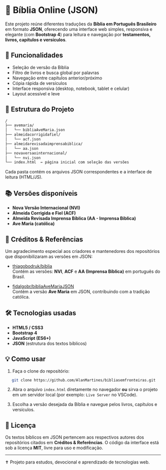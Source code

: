 # 📖 Bíblia Online (JSON)

Este projeto reúne diferentes traduções da **Bíblia em Português Brasileiro** em formato **JSON**, oferecendo uma interface web simples, responsiva e elegante (com **Bootstrap 4**) para leitura e navegação por **testamentos, livros, capítulos e versículos**.

## 🚀 Funcionalidades

- Seleção de versão da Bíblia
- Filtro de livros e busca global por palavras
- Navegação entre capítulos anterior/próximo
- Cópia rápida de versículos
- Interface responsiva (desktop, notebook, tablet e celular)
- Layout acessível e leve

## 📂 Estrutura do Projeto

```sh
/
├── avemaria/
│   └── bibliaAveMaria.json
├── almeidacorrigidafiel/
│   └── acf.json
├── almeidarevisadaimprensabiblica/
│   └── aa.json
├── novaversaointernacional/
│   └── nvi.json
└── index.html  ← página inicial com seleção das versões
```

Cada pasta contém os arquivos JSON correspondentes e a interface de leitura (HTML/JS).

## 📚 Versões disponíveis

- **Nova Versão Internacional (NVI)**
- **Almeida Corrigida e Fiel (ACF)**
- **Almeida Revisada Imprensa Bíblica (AA - Imprensa Bíblica)**
- **Ave Maria (católica)**

## 🙌 Créditos & Referências

Um agradecimento especial aos criadores e mantenedores dos repositórios que disponibilizaram as versões em JSON:

- [thiagobodruk/biblia](https://github.com/thiagobodruk/biblia)  
  Contém as versões: **NVI**, **ACF** e **AA (Imprensa Bíblica)** em português do Brasil.  

- [fidalgobr/bibliaAveMariaJSON](https://github.com/fidalgobr/bibliaAveMariaJSON)  
  Contém a versão **Ave Maria** em JSON, contribuindo com a tradição católica.  

## 🛠️ Tecnologias usadas

- **HTML5 / CSS3**
- **Bootstrap 4**
- **JavaScript (ES6+)**
- **JSON** (estrutura dos textos bíblicos)

## 💡 Como usar

1. Faça o clone do repositório:
```sh
   git clone https://github.com/AlanMartines/bibliasemfronteiras.git
````

2. Abra o arquivo `index.html` diretamente no navegador **ou** sirva o projeto em um servidor local (por exemplo: `Live Server` no VSCode).

3. Escolha a versão desejada da Bíblia e navegue pelos livros, capítulos e versículos.

## 📜 Licença

Os textos bíblicos em JSON pertencem aos respectivos autores dos repositórios citados em **Créditos & Referências**.
O código da interface está sob a licença **MIT**, livre para uso e modificação.

---

✝️ Projeto para estudos, devocional e aprendizado de tecnologias web.